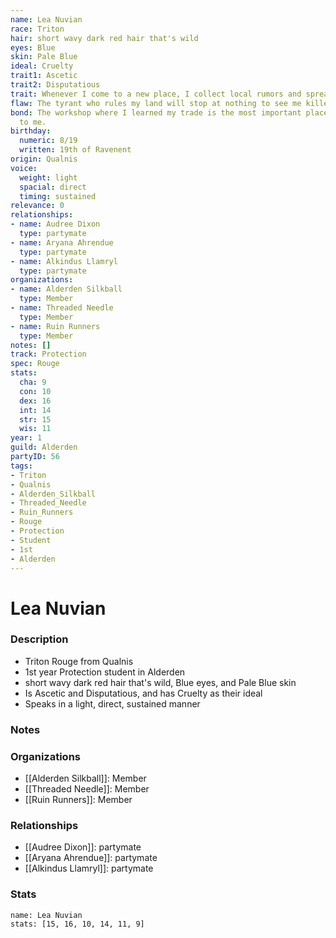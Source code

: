 ```yaml
---
name: Lea Nuvian
race: Triton
hair: short wavy dark red hair that's wild
eyes: Blue
skin: Pale Blue
ideal: Cruelty
trait1: Ascetic
trait2: Disputatious
trait: Whenever I come to a new place, I collect local rumors and spread gossip.
flaw: The tyrant who rules my land will stop at nothing to see me killed.
bond: The workshop where I learned my trade is the most important place in the world
  to me.
birthday:
  numeric: 8/19
  written: 19th of Ravenent
origin: Qualnis
voice:
  weight: light
  spacial: direct
  timing: sustained
relevance: 0
relationships:
- name: Audree Dixon
  type: partymate
- name: Aryana Ahrendue
  type: partymate
- name: Alkindus Llamryl
  type: partymate
organizations:
- name: Alderden Silkball
  type: Member
- name: Threaded Needle
  type: Member
- name: Ruin Runners
  type: Member
notes: []
track: Protection
spec: Rouge
stats:
  cha: 9
  con: 10
  dex: 16
  int: 14
  str: 15
  wis: 11
year: 1
guild: Alderden
partyID: 56
tags:
- Triton
- Qualnis
- Alderden_Silkball
- Threaded_Needle
- Ruin_Runners
- Rouge
- Protection
- Student
- 1st
- Alderden
---
```

# Lea Nuvian
### Description
- Triton Rouge from Qualnis
- 1st year Protection student in Alderden
- short wavy dark red hair that's wild, Blue eyes, and Pale Blue skin
- Is Ascetic and Disputatious, and has Cruelty as their ideal
- Speaks in a light, direct, sustained manner

### Notes

### Organizations
- [[Alderden Silkball]]: Member
- [[Threaded Needle]]: Member
- [[Ruin Runners]]: Member

### Relationships
- [[Audree Dixon]]: partymate
- [[Aryana Ahrendue]]: partymate
- [[Alkindus Llamryl]]: partymate

### Stats
```statblock
name: Lea Nuvian
stats: [15, 16, 10, 14, 11, 9]
```